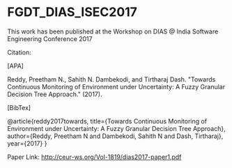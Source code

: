# FGDT_DIAS_ISEC2017
This work has been published at the Workshop on DIAS @ India Software Engineering Conference 2017

Citation: 

[APA] 

Reddy, Preetham N., Sahith N. Dambekodi, and Tirtharaj Dash. "Towards Continuous Monitoring of Environment under Uncertainty: A Fuzzy Granular Decision Tree Approach." (2017).

[BibTex]

@article{reddy2017towards,
  title={Towards Continuous Monitoring of Environment under Uncertainty: A Fuzzy Granular Decision Tree Approach},
  author={Reddy, Preetham N and Dambekodi, Sahith N and Dash, Tirtharaj},
  year={2017}
}

Paper Link: http://ceur-ws.org/Vol-1819/dias2017-paper1.pdf
